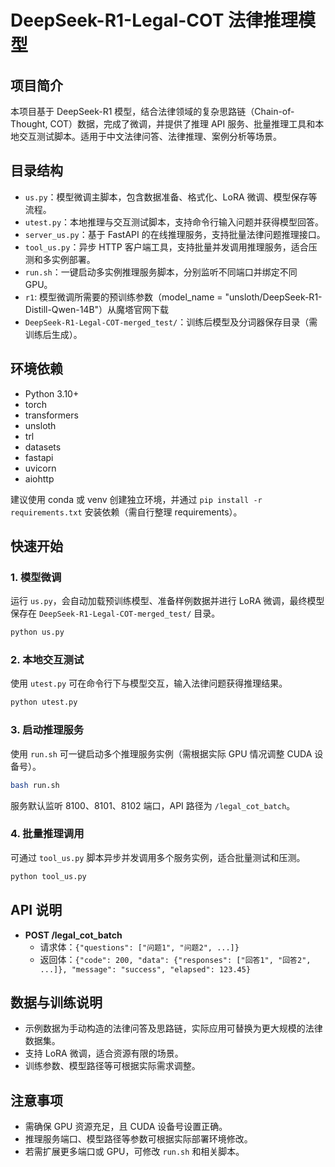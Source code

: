 # DeepSeek-R1-Legal-COT 法律推理模型

## 项目简介

本项目基于 DeepSeek-R1 模型，结合法律领域的复杂思路链（Chain-of-Thought, COT）数据，完成了微调，并提供了推理 API 服务、批量推理工具和本地交互测试脚本。适用于中文法律问答、法律推理、案例分析等场景。

## 目录结构

- `us.py`：模型微调主脚本，包含数据准备、格式化、LoRA 微调、模型保存等流程。
- `utest.py`：本地推理与交互测试脚本，支持命令行输入问题并获得模型回答。
- `server_us.py`：基于 FastAPI 的在线推理服务，支持批量法律问题推理接口。
- `tool_us.py`：异步 HTTP 客户端工具，支持批量并发调用推理服务，适合压测和多实例部署。
- `run.sh`：一键启动多实例推理服务脚本，分别监听不同端口并绑定不同 GPU。
- `r1`: 模型微调所需要的预训练参数（model_name = "unsloth/DeepSeek-R1-Distill-Qwen-14B"）从魔塔官网下载
- `DeepSeek-R1-Legal-COT-merged_test/`：训练后模型及分词器保存目录（需训练后生成）。

## 环境依赖

- Python 3.10+
- torch
- transformers
- unsloth
- trl
- datasets
- fastapi
- uvicorn
- aiohttp

建议使用 conda 或 venv 创建独立环境，并通过 `pip install -r requirements.txt` 安装依赖（需自行整理 requirements）。

## 快速开始

### 1. 模型微调

运行 `us.py`，会自动加载预训练模型、准备样例数据并进行 LoRA 微调，最终模型保存在 `DeepSeek-R1-Legal-COT-merged_test/` 目录。

```bash
python us.py
```

### 2. 本地交互测试

使用 `utest.py` 可在命令行下与模型交互，输入法律问题获得推理结果。

```bash
python utest.py
```

### 3. 启动推理服务

使用 `run.sh` 可一键启动多个推理服务实例（需根据实际 GPU 情况调整 CUDA 设备号）。

```bash
bash run.sh
```

服务默认监听 8100、8101、8102 端口，API 路径为 `/legal_cot_batch`。

### 4. 批量推理调用

可通过 `tool_us.py` 脚本异步并发调用多个服务实例，适合批量测试和压测。

```bash
python tool_us.py
```


## API 说明

- **POST /legal_cot_batch**
  - 请求体：`{"questions": ["问题1", "问题2", ...]}`
  - 返回体：`{"code": 200, "data": {"responses": ["回答1", "回答2", ...]}, "message": "success", "elapsed": 123.45}`

## 数据与训练说明

- 示例数据为手动构造的法律问答及思路链，实际应用可替换为更大规模的法律数据集。
- 支持 LoRA 微调，适合资源有限的场景。
- 训练参数、模型路径等可根据实际需求调整。

## 注意事项

- 需确保 GPU 资源充足，且 CUDA 设备号设置正确。
- 推理服务端口、模型路径等参数可根据实际部署环境修改。
- 若需扩展更多端口或 GPU，可修改 `run.sh` 和相关脚本。